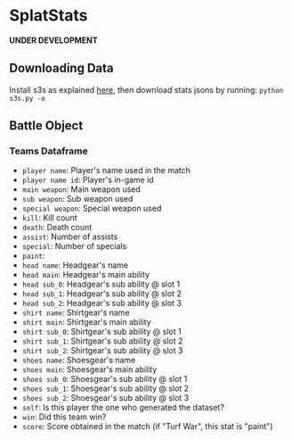 # SplatStats

**UNDER DEVELOPMENT**

## Downloading Data

Install s3s as explained [here](https://github.com/frozenpandaman/s3s), then download stats jsons by running: `python s3s.py -o`

## Battle Object

### Teams Dataframe

* `player name`: Player's name used in the match
* `player name id`: Player's in-game id
* `main weapon`: Main weapon used
* `sub weapon`: Sub weapon used
* `special weapon`: Special weapon used
* `kill`: Kill count
* `death`: Death count
* `assist`: Number of assists
* `special`: Number of specials
* `paint`:
* `head name`: Headgear's name
* `head main`: Headgear's main ability
* `head sub_0`: Headgear's sub ability @ slot 1
* `head sub_1`: Headgear's sub ability @ slot 2
* `head sub_2`: Headgear's sub ability @ slot 3
* `shirt name`: Shirtgear's name
* `shirt main`: Shirtgear's main ability
* `shirt sub_0`: Shirtgear's sub ability @ slot 1
* `shirt sub_1`: Shirtgear's sub ability @ slot 2
* `shirt sub_2`: Shirtgear's sub ability @ slot 3
* `shoes name`: Shoesgear's name
* `shoes main`: Shoesgear's main ability
* `shoes sub_0`: Shoesgear's sub ability @ slot 1
* `shoes sub_1`: Shoesgear's sub ability @ slot 2
* `shoes sub_2`: Shoesgear's sub ability @ slot 3
* `self`: Is this player the one who generated the dataset?
* `win`: Did this team win?
* `score`: Score obtained in the match (if "Turf War", this stat is "paint")